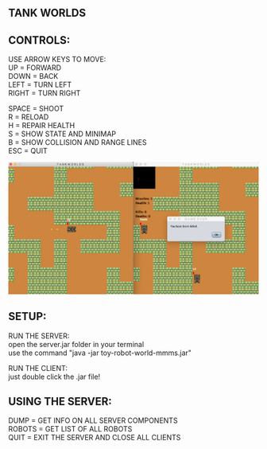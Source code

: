 ## TANK WORLDS


## CONTROLS:

USE ARROW KEYS TO MOVE:<BR>
UP = FORWARD<BR>
DOWN = BACK<BR>
LEFT = TURN LEFT<BR>
RIGHT = TURN RIGHT<BR>

SPACE = SHOOT<BR>
R = RELOAD<BR>
H = REPAIR HEALTH<BR>
S = SHOW STATE AND MINIMAP<BR>
B = SHOW COLLISION AND RANGE LINES<BR>
ESC = QUIT<BR>

![Screenshot](cover.png)

## SETUP:

RUN THE SERVER:<BR>
open the server.jar folder in your terminal<BR>
use the command "java -jar toy-robot-world-mmms.jar"<BR>

RUN THE CLIENT:<BR>
just double click the .jar file!<BR>

## USING THE SERVER:

DUMP = GET INFO ON ALL SERVER COMPONENTS<BR>
ROBOTS = GET LIST OF ALL ROBOTS<BR>
QUIT = EXIT THE SERVER AND CLOSE ALL CLIENTS<BR>
